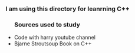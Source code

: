 <h3>I am using this directory for leanrning C++</h3>
<ul>
  <h3>Sources used to study</h3>
  <li>Code with harry youtube channel</li>
  <li>Bjarne Stroutsoup Book on C++</li>
</ul>

